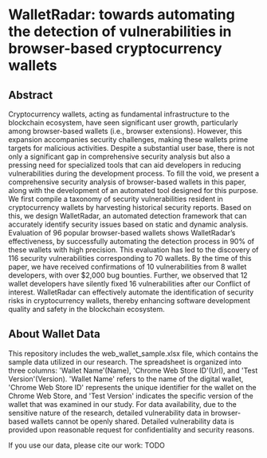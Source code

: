 # WalletRadar: towards automating the detection of vulnerabilities in browser-based cryptocurrency wallets

## Abstract 
Cryptocurrency wallets, acting as fundamental infrastructure to the blockchain ecosystem, have seen significant user growth, particularly among browser-based wallets (i.e., browser extensions). However, this expansion accompanies security challenges, making these wallets prime targets for malicious activities. Despite a substantial user base, there is not only a significant gap in comprehensive security analysis but also a pressing need for specialized tools that can aid developers in reducing vulnerabilities during the development process. To fill the void, we present a comprehensive security analysis of browser-based wallets in this paper, along with the development of an automated tool designed for this purpose. We first compile a taxonomy of security vulnerabilities resident in cryptocurrency wallets by harvesting historical security reports. Based on this, we design WalletRadar, an automated detection framework that can accurately identify security issues based on static and dynamic analysis. Evaluation of 96 popular browser-based wallets shows WalletRadar’s effectiveness, by successfully automating the detection process in 90% of these wallets with high precision. This evaluation has led to the discovery of 116 security vulnerabilities corresponding to 70 wallets. By the time of this paper, we have received confirmations of 10 vulnerabilities from 8 wallet developers, with over $2,000 bug bounties. Further, we observed that 12 wallet developers have silently fixed 16 vulnerabilities after our Conflict of interest. WalletRadar can effectively automate the identification of security risks in cryptocurrency wallets, thereby enhancing software development quality and safety in the blockchain ecosystem.

## About Wallet Data
This repository includes the web_wallet_sample.xlsx file, which contains the sample data utilized in our research. The spreadsheet is organized into three columns: 'Wallet Name'(Name), 'Chrome Web Store ID'(Url), and 'Test Version'(Version). 'Wallet Name' refers to the name of the digital wallet, 'Chrome Web Store ID' represents the unique identifier for the wallet on the Chrome Web Store, and 'Test Version' indicates the specific version of the wallet that was examined in our study. For data availability, due to the sensitive nature of the research, detailed vulnerability data in browser-based wallets cannot be openly shared. Detailed vulnerability data is provided upon reasonable request for confidentiality and security reasons.

If you use our data, please cite our work:
TODO
